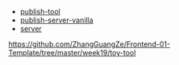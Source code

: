 * [publish-tool](https://github.com/lxtiscool/server)
* [publish-server-vanilla](https://github.com/lxtiscool/publish-server-vanilla)
* [server](https://github.com/lxtiscool/publish-tool)

https://github.com/ZhangGuangZe/Frontend-01-Template/tree/master/week19/toy-tool